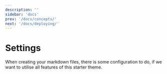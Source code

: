 ```yaml
---
description: ''
sidebar: 'docs'
prev: '/docs/concepts/'
next: '/docs/deploying/'
---
```


# Settings

When creating your markdown files, there is some configuration to do, if we want to utilise all features of this starter theme.

